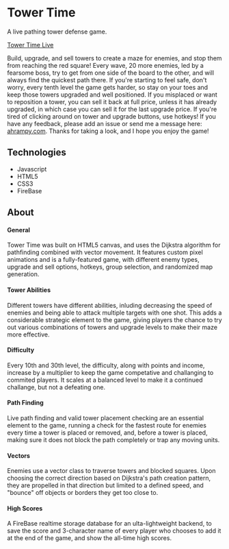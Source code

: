 # Tower Time
A live pathing tower defense game.

[Tower Time Live](https://towertime.herokuapp.com/)

Build, upgrade, and sell towers to create a maze for enemies, and stop them from reaching the red square! Every wave, 20 more enemies, led by a fearsome boss, try to get from one side of the board to the other, and will always find the quickest path there. If you're starting to feel safe, don't worry, every tenth level the game gets harder, so stay on your toes and keep those towers upgraded and well positioned. If you misplaced or want to reposition a tower, you can sell it back at full price, unless it has already upgraded, in which case you can sell it for the last upgrade price. If you're tired of clicking around on tower and upgrade buttons, use hotkeys! If you have any feedback, please add an issue or send me a message here: [ahrampy.com]( https://www.ahrampy.com). Thanks for taking a look, and I hope you enjoy the game!

## Technologies

* Javascript
* HTML5
* CSS3
* FireBase

## About

#### General

Tower Time was built on HTML5 canvas, and uses the Dijkstra algorithm for pathfinding combined with vector movement. It features custom pixel animations and is a fully-featured game, with different enemy types, upgrade and sell options, hotkeys, group selection, and randomized map generation.

#### Tower Abilities
Different towers have different abilities, inluding decreasing the speed of enemies and being able to attack multiple targets with one shot. This adds a considerable strategic element to the game, giving players the chance to try out various combinations of towers and upgrade levels to make their maze more effective.

#### Difficulty
Every 10th and 30th level, the difficulty, along with points and income, increase by a multiplier to keep the game competative and challanging to commited players. It scales at a balanced level to make it a continued challange, but not a defeating one.

#### Path Finding
Live path finding and valid tower placement checking are an essential element to the game, running a check for the fastest route for enemies every time a tower is placed or removed, and, before a tower is placed, making sure it does not block the path completely or trap any moving units.

#### Vectors
Enemies use a vector class to traverse towers and blocked squares. Upon choosing the correct direction based on Dijkstra's path creation pattern, they are propelled in that direction but limited to a defined speed, and "bounce" off objects or borders they get too close to.

#### High Scores

A FireBase realtime storage database for an ulta-lightweight backend, to save the score and 3-character name of every player who chooses to add it at the end of the game, and show the all-time high scores.
